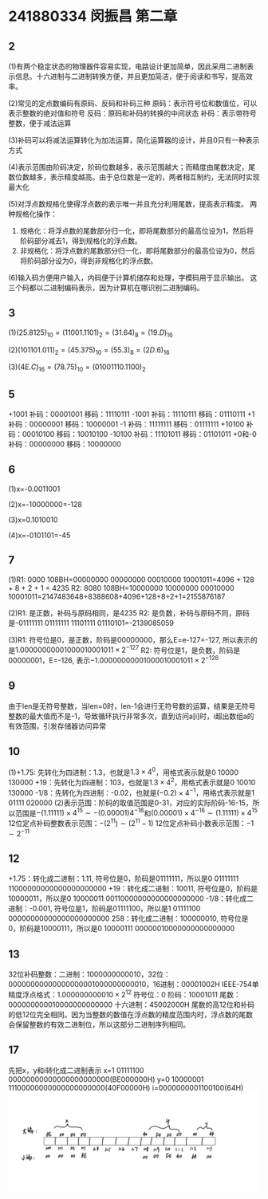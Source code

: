 # 241880334 闵振昌 第二章
## 2
(1)有两个稳定状态的物理器件容易实现，电路设计更加简单，因此采用二进制表示信息。十六进制与二进制转换方便，并且更加简洁，便于阅读和书写，提高效率。

(2)常见的定点数编码有原码、反码和补码三种
原码：表示符号位和数值位，可以表示整数的绝对值和符号
反码：原码和补码的转换的中间状态
补码：表示带符号整数，便于减法运算

(3)补码可以将减法运算转化为加法运算，简化运算器的设计，并且0只有一种表示方式

(4)表示范围由阶码决定，阶码位数越多，表示范围越大；而精度由尾数决定，尾数位数越多，表示精度越高。由于总位数是一定的，两者相互制约，无法同时实现最大化

(5)对浮点数规格化使得浮点数的表示唯一并且充分利用尾数，提高表示精度。
两种规格化操作：
1. 规格化：将浮点数的尾数部分归一化，即将尾数部分的最高位设为1，然后将阶码部分减去1，得到规格化的浮点数。
2. 非规格化：将浮点数的尾数部分归一化，即将尾数部分的最高位设为0，然后将阶码部分设为0，得到非规格化的浮点数。

(6)输入码方便用户输入，内码便于计算机储存和处理，字模码用于显示输出。
这三个码都以二进制编码表示，因为计算机在哪识别二进制编码。

## 3
(1)$(25.8125)_10=(11001.1101)_2=(31.64)_8=(19.D)_{16}$

(2)$(101101.011)_2=(45.375)_10=(55.3)_8=(2D.6)_{16}$

(3)$(4E.C)_{16}=(78.75)_10=(01001110.1100)_2$

## 5
+1001 补码：00001001 移码：11110111
-1001 补码：11110111 移码：01110111
+1 补码：00000001 移码：10000001
-1 补码：11111111 移码：01111111
+10100 补码：00010100 移码：10010100
-10100 补码：11101011 移码：01101011
+0和-0 补码：00000000 移码：10000000

## 6
(1)x=-0.0011001

(2)x=-10000000=-128

(3)x=0.1010010

(4)x=-0101101=-45

## 7
(1)R1: 0000 108BH=00000000 00000000 00010000 10001011=4096 + 128 + 8 + 2 + 1 = 4235
R2: 8080 108BH=10000000 10000000 00010000 10001011=2147483648+8388608+4096+128+8+2+1=2155876187

(2)R1: 是正数，补码与原码相同，是4235
R2: 是负数，补码与原码不同，原码是-01111111 01111111 11101111 01110101=-2139085059

(3)R1: 符号位是0，是正数，阶码是00000000，那么E=e-127=-127, 所以表示的是$1.00000000001000010001011\times 2^{-127}$
R2: 符号位是1，是负数，阶码是00000001，E=-126, 表示$-1.0000000 00010000 10001011\times2^{-126}$

## 9
由于len是无符号整数，当len=0时，len-1会进行无符号数的运算，结果是无符号整数的最大值而不是-1，导致循环执行非常多次，直到访问a[i]时，i超出数组a的有效范围，引发存储器访问异常

## 10
(1)+1.75: 先转化为四进制：1.3，也就是$1.3\times4^0$，用格式表示就是0 10000 130000
+19：先转化为四进制：103，也就是$1.3\times4^2$，用格式表示就是0 10010 130000
-1/8：先转化为四进制：-0.02，也就是$(-0.2)\times4^{-1}$，用格式表示就是1 01111 020000
(2)表示范围：阶码的取值范围是0-31，对应的实际阶码-16-15，所以范围是$-(1.11111)\times4^{15}\sim-(0.00001)4^{-16}$和$(0.00001)\times4^{-16}\sim(1.11111)\times4^{15}$
12位定点补码整数表示范围：$-(2^{11})\sim(2^{11}-1)$
12位定点补码小数表示范围：$-1\sim2^{-11}$

## 12
+1.75：转化成二进制：1.11, 符号位是0，阶码是01111111，所以是0 01111111 11000000000000000000000
+19：转化成二进制：10011, 符号位是0，阶码是10000011，所以是0 10000011 00110000000000000000000
-1/8：转化成二进制：-0.001, 符号位是1，阶码是01111100，所以是1 01111100 00000000000000000000000
258：转化成二进制：100000010, 符号位是0，阶码是10000111，所以是0 10000111 00000010000000000000000

## 13
32位补码整数：二进制：1000000000010，32位：00000000000000000001000000000010，16进制：00001002H
IEEE-754单精度浮点格式：$1.000000000010\times2^{12}$
符号位：0
阶码：10001011
尾数：000000000010000000000000
十六进制：45002000H
尾数的高12位和补码的低12位完全相同。因为当整数的数值在浮点数的精度范围内时，浮点数的尾数会保留整数的有效二进制位，所以这部分二进制序列相同。

## 17
先把x，y和i转化成二进制表示
x=1 01111100 00000000000000000000000(BE000000H)
y=0 10000001 11100000000000000000000(40F00000H)
i=0000000001100100(64H)
![1758185106331](image/hw02/1758185106331.png)